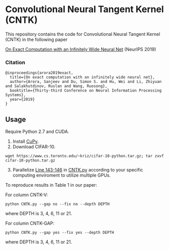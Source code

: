 # Convolutional Neural Tangent Kernel (CNTK)

This repository contains the code for Convolutional Neural Tangent Kernel (CNTK) in the following paper 

[On Exact Computation with an Infinitely Wide Neural Net](https://arxiv.org/abs/1904.11955) (NeurIPS 2019)

### Citation

	@inproceedings{arora2019exact,
	  title={On exact computation with an infinitely wide neural net},
	  author={Arora, Sanjeev and Du, Simon S. and Hu, Wei and Li, Zhiyuan and Salakhutdinov, Ruslan and Wang, Ruosong},
	  booktitle={Thirty-third Conference on Neural Information Processing Systems},
	  year={2019}
	}
	
## Usage
Require Python 2.7 and CUDA.

1. Install [CuPy](https://cupy.chainer.org).
2. Download CIFAR-10.
```
wget https://www.cs.toronto.edu/~kriz/cifar-10-python.tar.gz; tar zxvf cifar-10-python.tar.gz
```
3. Parallelize [Line 143-146](https://github.com/ruosongwang/CNTK/blob/f6152dab94dfc7abb84cba8eb346366d8c39c0f0/CNTK.py#L143) in [CNTK.py](https://github.com/ruosongwang/CNTK/blob/master/CNTK.py) according to your specific computing enviroment to utilize multiple GPUs. 

To reproduce results in Table 1 in our paper:

For column CNTK-V:

```
python CNTK.py --gap no --fix no --depth DEPTH
```
where DEPTH is 3, 4, 6, 11 or 21.

For column CNTK-GAP:

```
python CNTK.py --gap yes --fix yes --depth DEPTH
```
where DEPTH is 3, 4, 6, 11 or 21.

